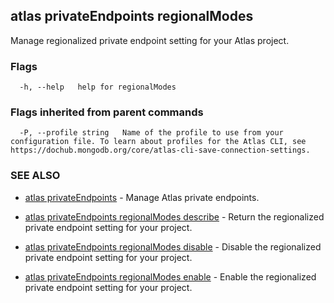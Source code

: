 ## atlas privateEndpoints regionalModes

Manage regionalized private endpoint setting for your Atlas project.






### Flags

```
  -h, --help   help for regionalModes

```


### Flags inherited from parent commands

```
  -P, --profile string   Name of the profile to use from your configuration file. To learn about profiles for the Atlas CLI, see https://dochub.mongodb.org/core/atlas-cli-save-connection-settings.

```

### SEE ALSO


* [atlas privateEndpoints](atlas_privateEndpoints.md)	- Manage Atlas private endpoints.

* [atlas privateEndpoints regionalModes describe](atlas_privateEndpoints_regionalModes_describe.md)	- Return the regionalized private endpoint setting for your project.

* [atlas privateEndpoints regionalModes disable](atlas_privateEndpoints_regionalModes_disable.md)	- Disable the regionalized private endpoint setting for your project.

* [atlas privateEndpoints regionalModes enable](atlas_privateEndpoints_regionalModes_enable.md)	- Enable the regionalized private endpoint setting for your project.



